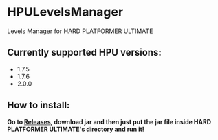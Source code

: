 # HPULevelsManager
 Levels Manager for HARD PLATFORMER ULTIMATE
 
## Currently supported HPU versions: 
- 1.7.5
- 1.7.6
- 2.0.0
## How to install:
**Go to [Releases](https://github.com/Azapru/HPULevelsManager/releases), download jar and then just put the jar file inside HARD PLATFORMER ULTIMATE's directory and run it!**
